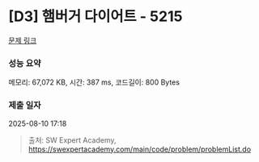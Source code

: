 # [D3] 햄버거 다이어트 - 5215 

[문제 링크](https://swexpertacademy.com/main/code/problem/problemDetail.do?contestProbId=AWT-lPB6dHUDFAVT) 

### 성능 요약

메모리: 67,072 KB, 시간: 387 ms, 코드길이: 800 Bytes

### 제출 일자

2025-08-10 17:18



> 출처: SW Expert Academy, https://swexpertacademy.com/main/code/problem/problemList.do